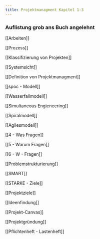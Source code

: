 ```yaml
---
title: Projektmanagment Kapitel 1-3
---
```


### Auflistung grob ans Buch angelehnt


[[Arbeiten]]

[[Prozess]]

[[Klassifizierung von Projekten]]

[[Systemsicht]]

[[Definition von Projektmanagment]]

[[spoc - Modell]]

[[Wasserfallmodell]]

[[Simultaneous Engieneering]]

[[Spiralmodell]]

[[Agilesmodell]]

[[4 - Was Fragen]]

[[5 - Warum Fragen]]

[[6 - W - Fragen]]

[[Problemstrukturierung]]

[[SMART]]

[[STARKE - Ziele]]

[[Projektziele]]

[[Ideenfindung]]

[[Projekt-Canvas]]

[[Projektgründung]]

[[Pflichtenheft - Lastenheft]]
